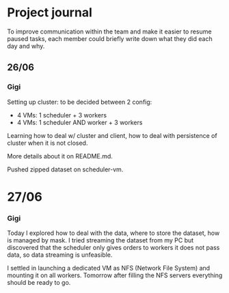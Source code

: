 # Project journal

To improve communication within the team and make it easier to resume paused tasks, each member could briefly write down what they did each day and why.

## 26/06
### Gigi
Setting up cluster: to be decided between 2 config: 
 - 4 VMs: 1 scheduler + 3 workers
 - 4 VMs: 1 scheduler AND worker + 3 workers

Learning how to deal w/ cluster and client, how to deal with persistence of cluster when it is not closed.

More details about it on README.md.

Pushed zipped dataset on scheduler-vm.

# 27/06

### Gigi

Today I explored how to deal with the data, where to store the dataset, how is managed by mask. I tried streaming the dataset from my PC but discovered that the scheduler only gives orders to workers it does not pass data, so data streaming is unfeasible.

I settled in launching a dedicated VM as NFS (Network File System) and mounting it on all workers. Tomorrow after filling the NFS servers everything should be ready to go.